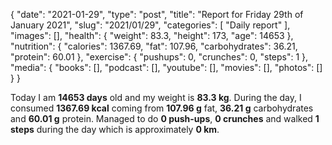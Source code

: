 {
    "date": "2021-01-29",
    "type": "post",
    "title": "Report for Friday 29th of January 2021",
    "slug": "2021\/01\/29",
    "categories": [
        "Daily report"
    ],
    "images": [],
    "health": {
        "weight": 83.3,
        "height": 173,
        "age": 14653
    },
    "nutrition": {
        "calories": 1367.69,
        "fat": 107.96,
        "carbohydrates": 36.21,
        "protein": 60.01
    },
    "exercise": {
        "pushups": 0,
        "crunches": 0,
        "steps": 1
    },
    "media": {
        "books": [],
        "podcast": [],
        "youtube": [],
        "movies": [],
        "photos": []
    }
}

Today I am <strong>14653 days</strong> old and my weight is <strong>83.3 kg</strong>. During the day, I consumed <strong>1367.69 kcal</strong> coming from <strong>107.96 g</strong> fat, <strong>36.21 g</strong> carbohydrates and <strong>60.01 g</strong> protein. Managed to do <strong>0 push-ups</strong>, <strong>0 crunches</strong> and walked <strong>1 steps</strong> during the day which is approximately <strong>0 km</strong>.